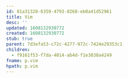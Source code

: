 ```yaml
---
id: 81a31328-6359-4793-8268-eb0a41d52961
title: Vim
desc: ''
updated: 1608132930772
created: 1608132930772
stub: true
parent: 7d3efa53-c72c-4277-972c-7424e29353c1
children:
  - f9161f53-f7da-4014-ab4d-f1e3838a4249
fname: p.vim
hpath: p.vim
---
```



